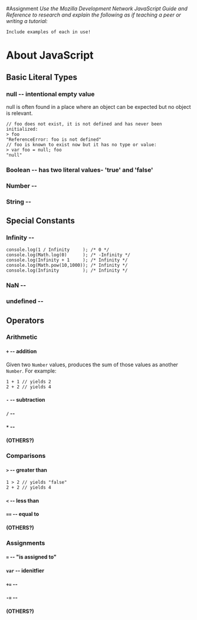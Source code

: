 #Assignment
_Use the Mozilla Development Network JavaScript Guide and Reference to research and explain the following as if teaching a peer or writing a tutorial:_

    Include examples of each in use!

# About JavaScript

## Basic Literal Types

### null -- intentional empty value
null is often found in a place where an object can be expected but no object is relevant.

    // foo does not exist, it is not defined and has never been initialized:
    > foo
    "ReferenceError: foo is not defined"
    // foo is known to exist now but it has no type or value:
    > var foo = null; foo
    "null"

### Boolean -- has two literal values- 'true' and 'false'

    
    
    

### Number --

    
    
    

### String --

    
    
    

## Special Constants

### Infinity --

    console.log(1 / Infinity     ); /* 0 */
    console.log(Math.log(0)      ); /* -Infinity */  
    console.log(Infinity + 1     ); /* Infinity */  
    console.log(Math.pow(10,1000)); /* Infinity */  
    console.log(Infinity         ); /* Infinity */  



### NaN --

    
    
    

### undefined --

    
    
    

## Operators

### Arithmetic

#### `+` -- addition

Given two `Number` values, produces the sum of those values as another `Number`. For example:

    1 + 1 // yields 2
    2 + 2 // yields 4

#### `-` -- subtraction 

    
    
    

#### `/` --

    
    
    

#### `*` --

    
    
    

#### (OTHERS?)

### Comparisons

#### `>` -- greater than

    1 > 2 // yields "false"
    2 + 2 // yields 4

#### `<` -- less than

    
    
    

#### `==` -- equal to

    
    
    

#### (OTHERS?)

### Assignments

#### `=` -- "is assigned to"

    
    
    

#### `var` -- idenitfier

    
    
    

#### `+=` -- 

    
    
    

#### `-=` --

    
    
    

#### (OTHERS?)



